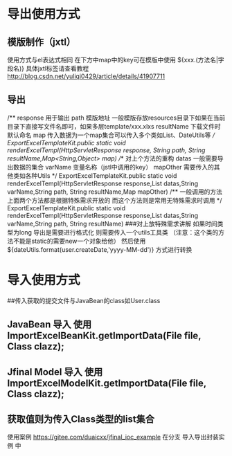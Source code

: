 # 导出使用方式
## 模版制作（jxtl）
使用方式与el表达式相同 在下方中map中的key可在模版中使用 ${xxx.(方法名|字段名)}
具体jxtl标签请查看教程 http://blog.csdn.net/yuliqi0429/article/details/41907711
## 导出
/**
response 用于输出
path     模版地址 一般模版存放resources目录下如果在当前目录下直接写文件名即可，如果多层template/xxx.xlxs
resultName 下载文件时默认命名
map 传入数据为一个map集合可以传入多个类如List<user>、DateUtils等
*/
ExportExcelTemplateKit.public static void renderExcelTempl(HttpServletResponse response, String path, String resultName,Map<String,Object> map)
/**
对上个方法的重构
datas 一般需要导出数据的集合
varName 变量名称（jstl中调用的key）
mapOther 需要传入的其他类如各种Utils
*/
ExportExcelTemplateKit.public static void renderExcelTempl(HttpServletResponse response,List<?> datas,String varName,String path, String resultName,Map<String,Object> mapOther) 
/**
    一般调用的方法 上面两个方法都是根据特殊需求开放的 而这个方法则是常用无特殊需求时调用
*/
ExportExcelTemplateKit.public static void renderExcelTempl(HttpServletResponse response,List<?> datas,String varName,String path, String resultName)
###对上放特殊需求讲解
如果时间类型为long 导出是需要进行格式化 则需要传入一个utils工具类 （注意：这个类的方法不能是static的需要new一个对象给他）
然后使用${dateUtils.format(user.createDate,'yyyy-MM-dd')}
方式进行转换
# 导入使用方式
##传入获取的提交文件与JavaBean的class如User.class
## JavaBean 导入 使用ImportExcelBeanKit.getImportData(File file,  Class<T> clazz);
## Jfinal Model 导入 使用ImportExcelModelKit.getImportData(File file,  Class<T> clazz);
## 获取值则为传入Class类型的list集合
使用案例 https://gitee.com/duaicxx/jfinal_ioc_example 在分支 导入导出封装实例 中 